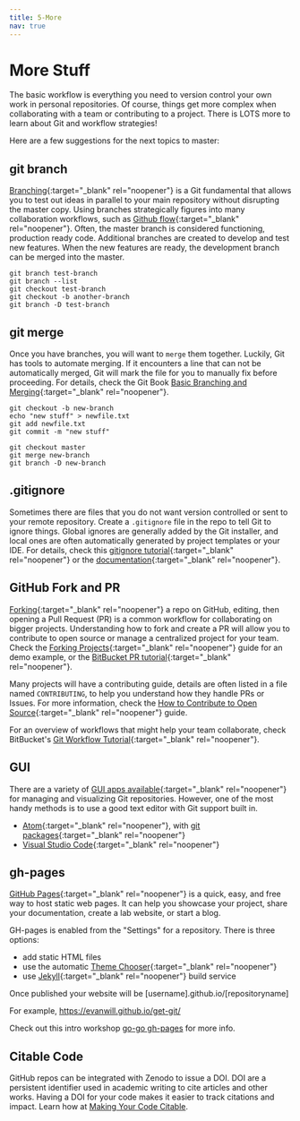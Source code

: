 ```yaml
---
title: 5-More
nav: true
---
```


# More Stuff

The basic workflow is everything you need to version control your own work in personal repositories.
Of course, things get more complex when collaborating with a team or contributing to a project.
There is LOTS more to learn about Git and workflow strategies!

Here are a few suggestions for the next topics to master:

## git branch

[Branching](https://git-scm.com/book/en/v2/Git-Branching-Branches-in-a-Nutshell){:target="_blank" rel="noopener"} is a Git fundamental that allows you to test out ideas in parallel to your main repository without disrupting the master copy. 
Using branches strategically figures into many collaboration workflows, such as [Github flow](https://guides.github.com/introduction/flow/){:target="_blank" rel="noopener"}.
Often, the master branch is considered functioning, production ready code. 
Additional branches are created to develop and test new features.
When the new features are ready, the development branch can be merged into the master.

```
git branch test-branch 
git branch --list
git checkout test-branch
git checkout -b another-branch
git branch -D test-branch
```

## git merge 

Once you have branches, you will want to `merge` them together.
Luckily, Git has tools to automate merging. 
If it encounters a line that can not be automatically merged, Git will mark the file for you to manually fix before proceeding.
For details, check the Git Book [Basic Branching and Merging](https://git-scm.com/book/en/v2/Git-Branching-Basic-Branching-and-Merging){:target="_blank" rel="noopener"}.

```
git checkout -b new-branch
echo "new stuff" > newfile.txt
git add newfile.txt
git commit -m "new stuff"

git checkout master
git merge new-branch
git branch -D new-branch
```

## .gitignore

Sometimes there are files that you do not want version controlled or sent to your remote repository.
Create a `.gitignore` file in the repo to tell Git to ignore things.
Global ignores are generally added by the Git installer, and local ones are often automatically generated by project templates or your IDE.
For details, check this [gitignore tutorial](https://www.atlassian.com/git/tutorials/gitignore){:target="_blank" rel="noopener"} or the [documentation](https://git-scm.com/docs/gitignore){:target="_blank" rel="noopener"}.

## GitHub Fork and PR

[Forking](https://help.github.com/articles/fork-a-repo/){:target="_blank" rel="noopener"} a repo on GitHub, editing, then opening a Pull Request (PR) is a common workflow for collaborating on bigger projects.
Understanding how to fork and create a PR will allow you to contribute to open source or manage a centralized project for your team.
Check the [Forking Projects](https://guides.github.com/activities/forking/){:target="_blank" rel="noopener"} guide for an demo example, or the [BitBucket PR tutorial](https://www.atlassian.com/git/tutorials/making-a-pull-request){:target="_blank" rel="noopener"}.

Many projects will have a contributing guide, details are often listed in a file named `CONTRIBUTING`, to help you understand how they handle PRs or Issues.
For more information, check the [How to Contribute to Open Source](https://opensource.guide/how-to-contribute/){:target="_blank" rel="noopener"} guide.

For an overview of workflows that might help your team collaborate, check BitBucket's [Git Workflow Tutorial](https://www.atlassian.com/git/tutorials/comparing-workflows){:target="_blank" rel="noopener"}.

## GUI 

There are a variety of [GUI apps available](https://git-scm.com/downloads/guis){:target="_blank" rel="noopener"} for managing and visualizing Git repositories.
However, one of the most handy methods is to use a good text editor with Git support built in. 

- [Atom](https://atom.io/){:target="_blank" rel="noopener"}, with [git packages](https://atom.io/packages/search?q=git){:target="_blank" rel="noopener"}
- [Visual Studio Code](https://code.visualstudio.com/){:target="_blank" rel="noopener"}

## gh-pages

[GitHub Pages](https://pages.github.com/){:target="_blank" rel="noopener"} is a quick, easy, and free way to host static web pages.
It can help you showcase your project, share your documentation, create a lab website, or start a blog.

GH-pages is enabled from the "Settings" for a repository.
There is three options:

- add static HTML files
- use the automatic [Theme Chooser](https://guides.github.com/features/pages/){:target="_blank" rel="noopener"}
- use [Jekyll](https://jekyllrb.com/){:target="_blank" rel="noopener"} build service

Once published your website will be [username].github.io/[repositoryname]

For example, https://evanwill.github.io/get-git/

Check out this intro workshop [go-go gh-pages](https://evanwill.github.io/go-go-ghpages/) for more info.

## Citable Code
 
GitHub repos can be integrated with Zenodo to issue a DOI.
DOI are a persistent identifier used in academic writing to cite articles and other works.
Having a DOI for your code makes it easier to track citations and impact. 
Learn how at [Making Your Code Citable](https://guides.github.com/activities/citable-code/).
